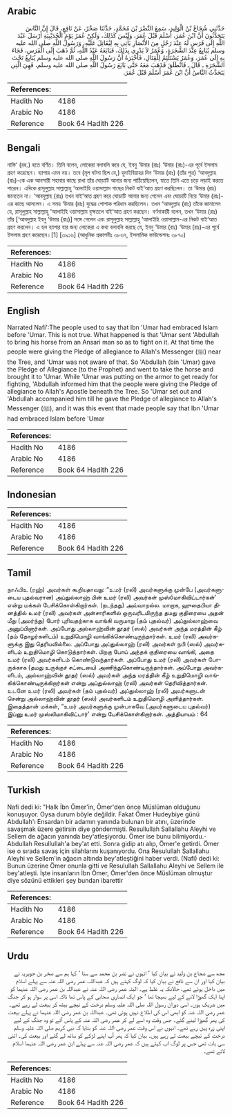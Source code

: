 ## Arabic


<div dir="rtl" lang="ar" style={{fontSize:'larger',backgroundColor:'#f8f9fa',padding:20}}>
حَدَّثَنِي شُجَاعُ بْنُ الْوَلِيدِ، سَمِعَ النَّضْرَ بْنَ مُحَمَّدٍ، حَدَّثَنَا صَخْرٌ، عَنْ نَافِعٍ، قَالَ إِنَّ النَّاسَ يَتَحَدَّثُونَ أَنَّ ابْنَ عُمَرَ، أَسْلَمَ قَبْلَ عُمَرَ، وَلَيْسَ كَذَلِكَ، وَلَكِنْ عُمَرُ يَوْمَ الْحُدَيْبِيَةِ أَرْسَلَ عَبْدَ اللَّهِ إِلَى فَرَسٍ لَهُ عِنْدَ رَجُلٍ مِنَ الأَنْصَارِ يَأْتِي بِهِ لِيُقَاتِلَ عَلَيْهِ، وَرَسُولُ اللَّهِ صلى الله عليه وسلم يُبَايِعُ عِنْدَ الشَّجَرَةِ، وَعُمَرُ لاَ يَدْرِي بِذَلِكَ، فَبَايَعَهُ عَبْدُ اللَّهِ، ثُمَّ ذَهَبَ إِلَى الْفَرَسِ، فَجَاءَ بِهِ إِلَى عُمَرَ، وَعُمَرُ يَسْتَلْئِمُ لِلْقِتَالِ، فَأَخْبَرَهُ أَنَّ رَسُولَ اللَّهِ صلى الله عليه وسلم يُبَايِعُ تَحْتَ الشَّجَرَةِ ـ قَالَ ـ فَانْطَلَقَ فَذَهَبَ مَعَهُ حَتَّى بَايَعَ رَسُولَ اللَّهِ صلى الله عليه وسلم، فَهِيَ الَّتِي يَتَحَدَّثُ النَّاسُ أَنَّ ابْنَ عُمَرَ أَسْلَمَ قَبْلَ عُمَرَ‏.‏
</div>
<div style={{backgroundColor:'#f8f9fa',padding:20, marginBottom: 10}}><table> <thead> <tr> <th>References:</th> <th></th> </tr> </thead> <tbody><tr><td>Hadith No</td><td>4186</td></tr><tr><td>Arabic No</td><td>4186</td></tr><tr><td>Reference</td><td>Book 64 Hadith 226</td></tr></tbody></table></div>

## Bengali


<div dir="ltr" lang="bn" style={{fontSize:'larger',backgroundColor:'#f8f9fa',padding:20}}>
নাফি‘ (রহ.) হতে বর্ণিত। তিনি বলেন, লোকেরা বলাবলি করে যে, ইবনু ‘উমার (রাঃ) ‘উমার (রাঃ)-এর পূর্বে ইসলাম গ্রহণ করেছেন। ব্যাপার এমন নয়। তবে (মূল ঘটনা ছিল যে,) হুদাইবিয়াহর দিন ‘উমার (রাঃ) (তাঁর পুত্র) ‘আবদুল্লাহ (রাঃ)-কে এক আনসারী সহাবার কাছে রাখা তাঁর ঘোড়াটি আনার জন্য পাঠিয়েছিলেন, যাতে তিনি এতে চড়ে লড়াই করতে পারেন। এদিকে রাসূলুল্লাহ সাল্লাল্লাহু ‘আলাইহি ওয়াসাল্লাম গাছের নিকট বাই‘আত গ্রহণ করছিলেন। তা ‘উমার (রাঃ) জানতেন না। ‘আবদুল্লাহ (রাঃ) তখন বাই‘আত গ্রহণ করে ঘোড়াটি আনার জন্য গেলেন এবং ঘোড়াটি নিয়ে ‘উমার (রাঃ)-এর কাছে আসলেন। এ সময় ‘উমার (রাঃ) যুদ্ধের পোশাক পরিধান করছিলেন। তখন ‘আবদুল্লাহ (রাঃ) তাঁকে জানালেন যে, রাসূলুল্লাহ সাল্লাল্লাহু ‘আলাইহি ওয়াসাল্লাম বৃক্ষতলে বাই‘আত গ্রহণ করছেন। বর্ণনাকারী বলেন, তখন ‘উমার (রাঃ) তাঁর [‘আবদুল্লাহ ইবনু ‘উমার (রাঃ)] সঙ্গে গেলেন এবং রাসূলুল্লাহ সাল্লাল্লাহু ‘আলাইহি ওয়াসাল্লাম-এর নিকট বাই‘আত গ্রহণ করলেন। এ হল ব্যাপার যার জন্য লোকেরা এ কথা বলাবলি করছে যে, ইবনু ‘উমার (রাঃ) ‘উমার (রাঃ)-এর পূর্বে ইসলাম গ্রহণ করেছেন।[1] [৩৯১৬] (আধুনিক প্রকাশনীঃ ৩৮৬৭, ইসলামিক ফাউন্ডেশনঃ ৩৮৭০)
</div>
<div style={{backgroundColor:'#f8f9fa',padding:20, marginBottom: 10}}><table> <thead> <tr> <th>References:</th> <th></th> </tr> </thead> <tbody><tr><td>Hadith No</td><td>4186</td></tr><tr><td>Arabic No</td><td>4186</td></tr><tr><td>Reference</td><td>Book 64 Hadith 226</td></tr></tbody></table></div>

## English


<div dir="ltr" lang="en" style={{fontSize:'larger',backgroundColor:'#f8f9fa',padding:20}}>
Narrated Nafi':The people used to say that Ibn 'Umar had embraced Islam before 'Umar. This is not true. What happened is that 'Umar sent 'Abdullah to bring his horse from an Ansari man so as to fight on it. At that time the people were giving the Pledge of allegiance to Allah's Messenger (ﷺ) near the Tree, and 'Umar was not aware of that. So 'Abdullah (bin 'Umar) gave the Pledge of Allegiance (to the Prophet) and went to take the horse and brought it to 'Umar. While 'Umar was putting on the armor to get ready for fighting, 'Abdullah informed him that the people were giving the Pledge of allegiance to Allah's Apostle beneath the Tree. So 'Umar set out and 'Abdullah accompanied him till he gave the Pledge of allegiance to Allah's Messenger (ﷺ), and it was this event that made people say that Ibn 'Umar had embraced Islam before 'Umar
</div>
<div style={{backgroundColor:'#f8f9fa',padding:20, marginBottom: 10}}><table> <thead> <tr> <th>References:</th> <th></th> </tr> </thead> <tbody><tr><td>Hadith No</td><td>4186</td></tr><tr><td>Arabic No</td><td>4186</td></tr><tr><td>Reference</td><td>Book 64 Hadith 226</td></tr></tbody></table></div>

## Indonesian


<div dir="ltr" lang="id" style={{fontSize:'larger',backgroundColor:'#f8f9fa',padding:20}}>

</div>
<div style={{backgroundColor:'#f8f9fa',padding:20, marginBottom: 10}}><table> <thead> <tr> <th>References:</th> <th></th> </tr> </thead> <tbody><tr><td>Hadith No</td><td>4186</td></tr><tr><td>Arabic No</td><td>4186</td></tr><tr><td>Reference</td><td>Book 64 Hadith 226</td></tr></tbody></table></div>

## Tamil


<div dir="ltr" lang="ta" style={{fontSize:'larger',backgroundColor:'#f8f9fa',padding:20}}>
நாஃபிஉ (ரஹ்) அவர்கள் கூறியதாவது: “உமர் (ரலி) அவர்களுக்கு முன்பே (அவர்களுடைய புதல்வரான) அப்துல்லாஹ் பின் உமர் (ரலி) அவர்கள் முஸ்óமாகிவிட்டார்கள்' என்று மக்கள் பேசிக்கொள்கிறார்கள். (நடந்தது) அவ்வாறல்ல. மாறாக, ஹுதைபியா தினத்தில் உமர் (ரலி) அவர்கள் அன்சாரிகளில் ஒருவரிடமிருந்த தமது குதிரையை அதன் மீது (அமர்ந்து) போர் புரிவதற்காக வாங்கி வருமாறு (தம் புதல்வர்) அப்துல்லாஹ்வை அனுப்பினார்கள். அப்போது அல்லாஹ்வின் தூதர் (ஸல்) அவர்கள் அந்த மரத்தின் கீழ் (தம் தோழர்களிடம்) உறுதிமொழி வாங்கிக்கொண்டிருந்தார்கள். உமர் (ரலி) அவர்களுக்கு இது தெரியவில்லை. அப்போது அப்துல்லாஹ் (ரலி) அவர்கள் நபி (ஸல்) அவர்களிடம் உறுதிமொழி கொடுத்தார்கள். பிறகு போய் அந்தக் குதிரையை வாங்கி, அதை உமர் (ரலி) அவர்களிடம் கொண்டுவந்தார்கள். அப்போது உமர் (ரலி) அவர்கள் போருக்காக (தமது உருக்குச் சட்டையை) அணிந்துகொண்டிருந்தார்கள். அப்போது அவர்களிடம், அல்லாஹ்வின் தூதர் (ஸல்) அவர்கள் அந்த மரத்தின் கீழ் உறுதிமொழி வாங்கிக்கொண்டிருக்கிறார்கள் என்று அப்துல்லாஹ் (ரலி) அவர்கள் தெரிவித்தார்கள். உடனே உமர் (ரலி) அவர்கள் (தம் புதல்வர்) அப்துல்லாஹ் (ரலி) அவர்களுடன் சென்று அல்லாஹ்வின் தூதர் (ஸல்) அவர்களிடம் உறுதிமொழி அளித்தார்கள். இதைத்தான் மக்கள், “உமர் அவர்களுக்கு முன்பாகவே (அவர்களுடைய புதல்வர்) இப்னு உமர் முஸ்லிமாகிவிட்டார்' என்று பேசிக்கொள்கிறார்கள். அத்தியாயம் : 64
</div>
<div style={{backgroundColor:'#f8f9fa',padding:20, marginBottom: 10}}><table> <thead> <tr> <th>References:</th> <th></th> </tr> </thead> <tbody><tr><td>Hadith No</td><td>4186</td></tr><tr><td>Arabic No</td><td>4186</td></tr><tr><td>Reference</td><td>Book 64 Hadith 226</td></tr></tbody></table></div>

## Turkish


<div dir="ltr" lang="tr" style={{fontSize:'larger',backgroundColor:'#f8f9fa',padding:20}}>
Nafi dedi ki: "Halk İbn Ömer'in, Ömer'den önce Müslüman olduğunu konuşuyor. Oysa durum böyle değildir. Fakat Ömer Hudeybiye günü Abdullah'ı Ensardan bir adamın yanında bulunan bir atını, üzerinde savaşmak üzere getirsin diye göndermişti. Resullullah Sallallahu Aleyhi ve Sellem de ağacın yanında bey'atleşiyordu. Ömer ise bunu bilmiyordu.- Abdullah Resullullah'a bey'at etti. Sonra gidip atı alıp, Ömer'e getirdi. Ömer ise o sırada savaş için silahlarını kuşanıyordu. Ona Resulullah Sallallahu Aleyhi ve Sellem'in ağacın altında bey'atleştiğini haber verdi. (Nafi) dedi ki: Bunun üzerine Ömer onunla gitti ve Resulullah Sallallahu Aleyhi ve Sellem ile bey'atIeşti. İşte insanların İbn Ömer, Ömer'den önce Müslüman olmuştur diye sözünü ettikleri şey bundan ibarettir
</div>
<div style={{backgroundColor:'#f8f9fa',padding:20, marginBottom: 10}}><table> <thead> <tr> <th>References:</th> <th></th> </tr> </thead> <tbody><tr><td>Hadith No</td><td>4186</td></tr><tr><td>Arabic No</td><td>4186</td></tr><tr><td>Reference</td><td>Book 64 Hadith 226</td></tr></tbody></table></div>

## Urdu


<div dir="rtl" lang="ur" style={{fontSize:'larger',backgroundColor:'#f8f9fa',padding:20}}>
مجھ سے شجاع بن ولید نے بیان کیا ‘ انہوں نے نضر بن محمد سے سنا ‘ کہا ہم سے صخر بن جویریہ نے بیان کیا اور ان سے نافع نے بیان کیا کہ لوگ کہتے ہیں کہ عبداللہ، عمر رضی اللہ عنہ سے پہلے اسلام میں داخل ہوئے تھے، حالانکہ یہ غلط ہے۔ البتہ عمر رضی اللہ عنہ نے عبداللہ بن عمر رضی اللہ عنہما کو اپنا ایک گھوڑا لانے کے لیے بھیجا تھا ‘ جو ایک انصاری صحابی کے پاس تھا تاکہ اسی پر سوار ہو کر جنگ میں شریک ہوں۔ اسی دوران رسول اللہ صلی اللہ علیہ وسلم درخت کے نیچے بیٹھ کر بیعت لے رہے تھے۔ عمر رضی اللہ عنہ کو ابھی اس کی اطلاع نہیں ہوئی تھی۔ عبداللہ بن عمر رضی اللہ عنہما نے پہلے بیعت کی پھر گھوڑا لینے گئے۔ جس وقت وہ اسے لے کر عمر رضی اللہ عنہ کے پاس آئے تو وہ جنگ کے لیے اپنی زرہ پہن رہے تھے۔ انہوں نے اس وقت عمر رضی اللہ عنہ کو بتایا کہ نبی کریم صلی اللہ علیہ وسلم درخت کے نیچے بیعت لے رہے ہیں۔ بیان کیا کہ پھر آپ اپنے لڑکے کو ساتھ لے گئے اور بیعت کی۔ اتنی سی بات تھی جس پر لوگ اب کہتے ہیں کہ عمر رضی اللہ عنہ سے پہلے ابن عمر رضی اللہ عنہما اسلام لائے تھے۔
</div>
<div style={{backgroundColor:'#f8f9fa',padding:20, marginBottom: 10}}><table> <thead> <tr> <th>References:</th> <th></th> </tr> </thead> <tbody><tr><td>Hadith No</td><td>4186</td></tr><tr><td>Arabic No</td><td>4186</td></tr><tr><td>Reference</td><td>Book 64 Hadith 226</td></tr></tbody></table></div>